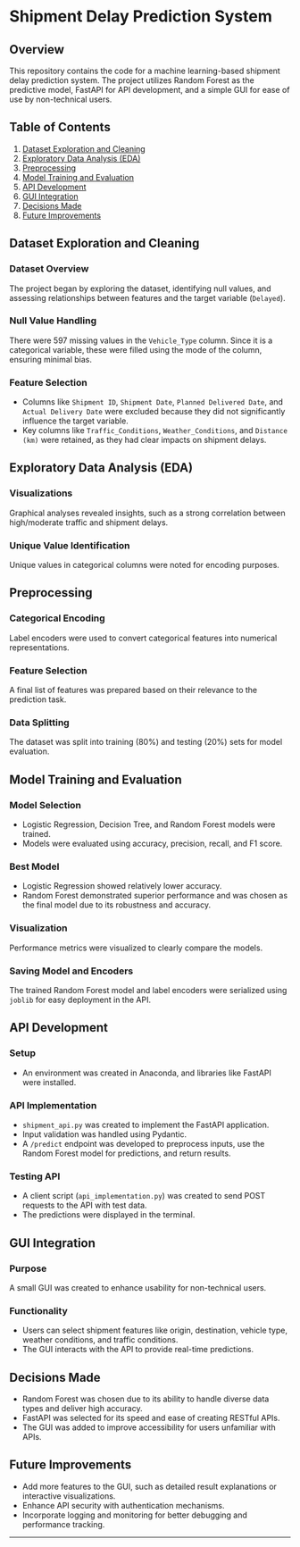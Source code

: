 # Shipment Delay Prediction System

## Overview
This repository contains the code for a machine learning-based shipment delay prediction system. The project utilizes Random Forest as the predictive model, FastAPI for API development, and a simple GUI for ease of use by non-technical users.

## Table of Contents
1. [Dataset Exploration and Cleaning](#dataset-exploration-and-cleaning)
2. [Exploratory Data Analysis (EDA)](#exploratory-data-analysis-eda)
3. [Preprocessing](#preprocessing)
4. [Model Training and Evaluation](#model-training-and-evaluation)
5. [API Development](#api-development)
6. [GUI Integration](#gui-integration)
7. [Decisions Made](#decisions-made)
8. [Future Improvements](#future-improvements)

## Dataset Exploration and Cleaning

### Dataset Overview
The project began by exploring the dataset, identifying null values, and assessing relationships between features and the target variable (`Delayed`).

### Null Value Handling
There were 597 missing values in the `Vehicle_Type` column. Since it is a categorical variable, these were filled using the mode of the column, ensuring minimal bias.

### Feature Selection
- Columns like `Shipment ID`, `Shipment Date`, `Planned Delivered Date`, and `Actual Delivery Date` were excluded because they did not significantly influence the target variable.
- Key columns like `Traffic_Conditions`, `Weather_Conditions`, and `Distance (km)` were retained, as they had clear impacts on shipment delays.

## Exploratory Data Analysis (EDA)

### Visualizations
Graphical analyses revealed insights, such as a strong correlation between high/moderate traffic and shipment delays.

### Unique Value Identification
Unique values in categorical columns were noted for encoding purposes.

## Preprocessing

### Categorical Encoding
Label encoders were used to convert categorical features into numerical representations.

### Feature Selection
A final list of features was prepared based on their relevance to the prediction task.

### Data Splitting
The dataset was split into training (80%) and testing (20%) sets for model evaluation.

## Model Training and Evaluation

### Model Selection
- Logistic Regression, Decision Tree, and Random Forest models were trained.
- Models were evaluated using accuracy, precision, recall, and F1 score.

### Best Model
- Logistic Regression showed relatively lower accuracy.
- Random Forest demonstrated superior performance and was chosen as the final model due to its robustness and accuracy.

### Visualization
Performance metrics were visualized to clearly compare the models.

### Saving Model and Encoders
The trained Random Forest model and label encoders were serialized using `joblib` for easy deployment in the API.

## API Development

### Setup
- An environment was created in Anaconda, and libraries like FastAPI were installed.

### API Implementation
- `shipment_api.py` was created to implement the FastAPI application.
- Input validation was handled using Pydantic.
- A `/predict` endpoint was developed to preprocess inputs, use the Random Forest model for predictions, and return results.

### Testing API
- A client script (`api_implementation.py`) was created to send POST requests to the API with test data.
- The predictions were displayed in the terminal.

## GUI Integration

### Purpose
A small GUI was created to enhance usability for non-technical users.

### Functionality
- Users can select shipment features like origin, destination, vehicle type, weather conditions, and traffic conditions.
- The GUI interacts with the API to provide real-time predictions.

## Decisions Made

- Random Forest was chosen due to its ability to handle diverse data types and deliver high accuracy.
- FastAPI was selected for its speed and ease of creating RESTful APIs.
- The GUI was added to improve accessibility for users unfamiliar with APIs.

## Future Improvements

- Add more features to the GUI, such as detailed result explanations or interactive visualizations.
- Enhance API security with authentication mechanisms.
- Incorporate logging and monitoring for better debugging and performance tracking.

---


